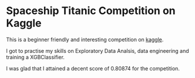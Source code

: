# Spaceship Titanic Competition on Kaggle
This is a beginner friendly and interesting competition on [kaggle](https://www.kaggle.com/competitions/spaceship-titanic).

I got to practise my skills on Exploratory Data Analsis, data engineering and training a XGBClassifier.

I was glad that I attained a decent score of 0.80874 for the competition.
